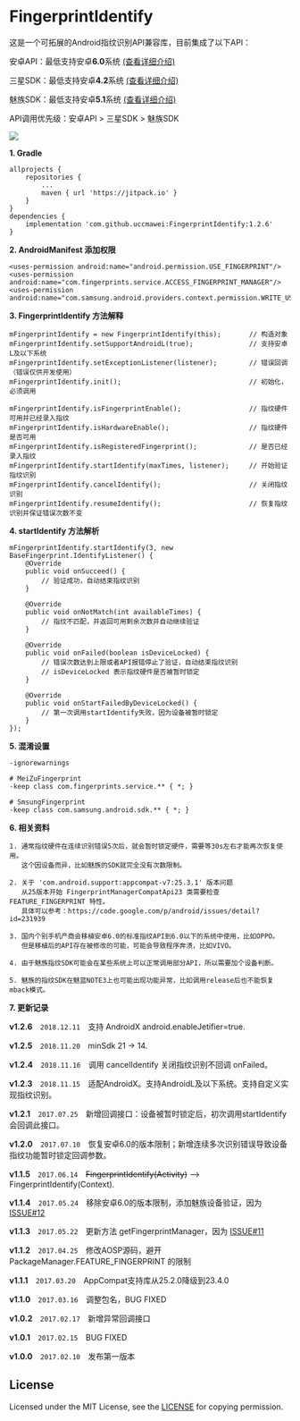 # FingerprintIdentify

这是一个可拓展的Android指纹识别API兼容库，目前集成了以下API：

安卓API：最低支持安卓**6.0**系统 [(查看详细介绍)](https://developer.android.com/reference/android/support/v4/hardware/fingerprint/FingerprintManagerCompat.html)

三星SDK：最低支持安卓**4.2**系统 [(查看详细介绍)](http://developer.samsung.com/galaxy/pass#)

魅族SDK：最低支持安卓**5.1**系统 [(查看详细介绍)](http://open-wiki.flyme.cn/index.php?title=%E6%8C%87%E7%BA%B9%E8%AF%86%E5%88%ABAPI)

API调用优先级：安卓API > 三星SDK > 魅族SDK

[![](https://github.com/uccmawei/FingerprintIdentify/raw/master/other/QRCode_zh.png)](https://github.com/uccmawei/FingerprintIdentify/raw/master/other/demo.apk)

**1. Gradle**

    allprojects {
    	repositories {
    		...
    		maven { url 'https://jitpack.io' }
    	}
    }
    dependencies {
    	implementation 'com.github.uccmawei:FingerprintIdentify:1.2.6'
    }

**2. AndroidManifest 添加权限**

    <uses-permission android:name="android.permission.USE_FINGERPRINT"/>
    <uses-permission android:name="com.fingerprints.service.ACCESS_FINGERPRINT_MANAGER"/>
    <uses-permission android:name="com.samsung.android.providers.context.permission.WRITE_USE_APP_FEATURE_SURVEY"/>

**3. FingerprintIdentify 方法解释**

    mFingerprintIdentify = new FingerprintIdentify(this);       // 构造对象
    mFingerprintIdentify.setSupportAndroidL(true);              // 支持安卓L及以下系统
    mFingerprintIdentify.setExceptionListener(listener);        // 错误回调（错误仅供开发使用）
    mFingerprintIdentify.init();                                // 初始化，必须调用

    mFingerprintIdentify.isFingerprintEnable();                 // 指纹硬件可用并已经录入指纹
    mFingerprintIdentify.isHardwareEnable();                    // 指纹硬件是否可用
    mFingerprintIdentify.isRegisteredFingerprint();             // 是否已经录入指纹
    mFingerprintIdentify.startIdentify(maxTimes, listener);     // 开始验证指纹识别
    mFingerprintIdentify.cancelIdentify();                      // 关闭指纹识别
    mFingerprintIdentify.resumeIdentify();                      // 恢复指纹识别并保证错误次数不变

**4. startIdentify 方法解析**

    mFingerprintIdentify.startIdentify(3, new BaseFingerprint.IdentifyListener() {
        @Override
        public void onSucceed() {
            // 验证成功，自动结束指纹识别
        }

        @Override
        public void onNotMatch(int availableTimes) {
            // 指纹不匹配，并返回可用剩余次数并自动继续验证
        }

        @Override
        public void onFailed(boolean isDeviceLocked) {
            // 错误次数达到上限或者API报错停止了验证，自动结束指纹识别
            // isDeviceLocked 表示指纹硬件是否被暂时锁定
        }

        @Override
        public void onStartFailedByDeviceLocked() {
            // 第一次调用startIdentify失败，因为设备被暂时锁定
        }
    });

**5. 混淆设置**

    -ignorewarnings

    # MeiZuFingerprint
    -keep class com.fingerprints.service.** { *; }
    
    # SmsungFingerprint
    -keep class com.samsung.android.sdk.** { *; }

**6. 相关资料**

    1. 通常指纹硬件在连续识别错误5次后，就会暂时锁定硬件，需要等30s左右才能再次恢复使用。
       这个因设备而异，比如魅族的SDK就完全没有次数限制。

    2. 关于 'com.android.support:appcompat-v7:25.3.1' 版本问题
       从25版本开始 FingerprintManagerCompatApi23 类需要检查 FEATURE_FINGERPRINT 特性。
       具体可以参考：https://code.google.com/p/android/issues/detail?id=231939

    3. 国内个别手机产商会移植安卓6.0的标准指纹API到6.0以下的系统中使用，比如OPPO。
       但是移植后的API存在被修改的可能，可能会导致程序奔溃，比如VIVO。

    4. 由于魅族指纹SDK可能会在某些系统上可以正常调用部分API，所以需要加个设备判断。

    5. 魅族的指纹SDK在魅蓝NOTE3上也可能出现功能异常，比如调用release后也不能恢复mback模式。

**7. 更新记录**

**v1.2.6**　`2018.12.11`　支持 AndroidX android.enableJetifier=true.

**v1.2.5**　`2018.11.20`　minSdk 21 -> 14.

**v1.2.4**　`2018.11.16`　调用 cancelIdentify 关闭指纹识别不回调 onFailed。

**v1.2.3**　`2018.11.15`　适配AndroidX。支持AndroidL及以下系统。支持自定义实现指纹识别。

**v1.2.1**　`2017.07.25`　新增回调接口：设备被暂时锁定后，初次调用startIdentify会回调此接口。

**v1.2.0**　`2017.07.10`　恢复安卓6.0的版本限制；新增连续多次识别错误导致设备指纹功能暂时锁定回调参数。

**v1.1.5**　`2017.06.14`　~~FingerprintIdentify(Activity)~~ --> FingerprintIdentify(Context).

**v1.1.4**　`2017.05.24`　移除安卓6.0的版本限制，添加魅族设备验证，因为 [ISSUE#12](https://github.com/uccmawei/FingerprintIdentify/issues/12)

**v1.1.3**　`2017.05.22`　更新方法 getFingerprintManager，因为 [ISSUE#11](https://github.com/uccmawei/FingerprintIdentify/issues/11)

**v1.1.2**　`2017.04.25`　修改AOSP源码，避开 PackageManager.FEATURE_FINGERPRINT 的限制

**v1.1.1**　`2017.03.20`　AppCompat支持库从25.2.0降级到23.4.0

**v1.1.0**　`2017.03.16`　调整包名，BUG FIXED

**v1.0.2**　`2017.02.17`　新增异常回调接口

**v1.0.1**　`2017.02.15`　BUG FIXED

**v1.0.0**　`2017.02.10`　发布第一版本

## License ##

Licensed under the MIT License, see the [LICENSE](https://github.com/uccmawei/FingerprintIdentify/blob/master/LICENSE) for copying permission.

